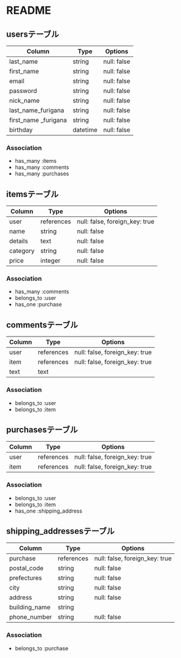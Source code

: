 # README

## usersテーブル

| Column               | Type       | Options                        |
| ---------------------| ---------- | ------------------------------ |
| last_name            | string     | null: false                    |
| first_name           | string     | null: false                    |
| email                | string     | null: false                    |
| password             | string     | null: false                    |
| nick_name            | string     | null: false                    |
| last_name_furigana   | string     | null: false                    |
| first_name _furigana | string     | null: false                    |
| birthday             | datetime   | null: false                    |

### Association
- has_many :items
- has_many :comments
- has_many :purchases


## itemsテーブル

| Column           | Type       | Options                        |
| ---------------- | ---------- | ------------------------------ |
| user             | references | null: false, foreign_key: true |
| name             | string     | null: false                    |
| details          | text       | null: false                    |
| category         | string     | null: false                    |
| price            | integer    | null: false                    |

### Association
- has_many :comments
- belongs_to :user
- has_one :purchase
 

## commentsテーブル

| Column           | Type       | Options                        |
| ---------------- | ---------- | ------------------------------ |
| user             | references | null: false, foreign_key: true |
| item             | references | null: false, foreign_key: true |
| text             | text       |                                |

### Association
- belongs_to :user
- belongs_to :item


## purchasesテーブル

| Column           | Type       | Options                        |
| ---------------- | ---------- | ------------------------------ |
| user             | references | null: false, foreign_key: true |
| item             | references | null: false, foreign_key: true |

### Association
- belongs_to :user
- belongs_to :item
- has_one :shipping_address


## shipping_addressesテーブル

| Column           | Type       | Options                        |
| ---------------- | ---------- | ------------------------------ |
| purchase         | references | null: false, foreign_key: true |
| postal_code      | string     | null: false                    |
| prefectures      | string     | null: false                    |
| city             | string     | null: false                    |
| address          | string     | null: false                    |
| building_name    | string     |                                |
| phone_number     | string     | null: false                    |

### Association
- belongs_to :purchase